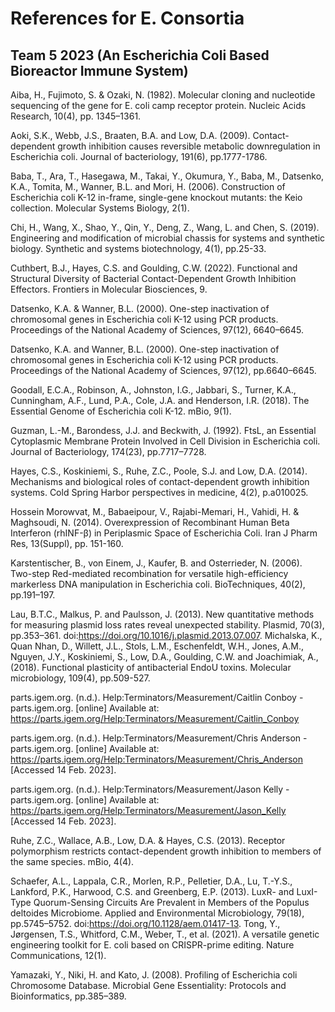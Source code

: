 # References for E. Consortia
## Team 5 2023 (An Escherichia Coli Based Bioreactor Immune System)

Aiba, H., Fujimoto, S. & Ozaki, N. (1982). Molecular cloning and nucleotide sequencing of the gene for E. coli camp receptor protein. Nucleic Acids Research, 10(4), pp. 1345–1361.

Aoki, S.K., Webb, J.S., Braaten, B.A. and Low, D.A. (2009). Contact-dependent growth inhibition causes reversible metabolic downregulation in Escherichia coli. Journal of bacteriology, 191(6), pp.1777-1786.

Baba, T., Ara, T., Hasegawa, M., Takai, Y., Okumura, Y., Baba, M., Datsenko, K.A., Tomita, M., Wanner, B.L. and Mori, H. (2006). Construction of Escherichia coli K-12 in-frame, single-gene knockout mutants: the Keio collection. Molecular Systems Biology, 2(1).

Chi, H., Wang, X., Shao, Y., Qin, Y., Deng, Z., Wang, L. and Chen, S. (2019). Engineering and modification of microbial chassis for systems and synthetic biology. Synthetic and systems biotechnology, 4(1), pp.25-33.

Cuthbert, B.J., Hayes, C.S. and Goulding, C.W. (2022). Functional and Structural Diversity of Bacterial Contact-Dependent Growth Inhibition Effectors. Frontiers in Molecular Biosciences, 9.

Datsenko, K.A. & Wanner, B.L. (2000). One-step inactivation of chromosomal genes in Escherichia coli K-12 using PCR products. Proceedings of the National Academy of Sciences, 97(12), 6640–6645.

Datsenko, K.A. and Wanner, B.L. (2000). One-step inactivation of chromosomal genes in Escherichia coli K-12 using PCR products. Proceedings of the National Academy of Sciences, 97(12), pp.6640–6645.

Goodall, E.C.A., Robinson, A., Johnston, I.G., Jabbari, S., Turner, K.A., Cunningham, A.F., Lund, P.A., Cole, J.A. and Henderson, I.R. (2018). The Essential Genome of Escherichia coli K-12. mBio, 9(1).

Guzman, L.-M., Barondess, J.J. and Beckwith, J. (1992). FtsL, an Essential Cytoplasmic Membrane Protein Involved in Cell Division in Escherichia coli. Journal of Bacteriology, 174(23), pp.7717–7728.

Hayes, C.S., Koskiniemi, S., Ruhe, Z.C., Poole, S.J. and Low, D.A. (2014). Mechanisms and biological roles of contact-dependent growth inhibition systems. Cold Spring Harbor perspectives in medicine, 4(2), p.a010025.

Hossein Morowvat, M., Babaeipour, V., Rajabi-Memari, H., Vahidi, H. & Maghsoudi, N. (2014). Overexpression of Recombinant Human Beta Interferon (rhINF-β) in Periplasmic Space of Escherichia Coli. Iran J Pharm Res, 13(Suppl), pp. 151-160.

Karstentischer, B., von Einem, J., Kaufer, B. and Osterrieder, N. (2006). Two-step Red-mediated recombination for versatile high-efficiency markerless DNA manipulation in Escherichia coli. BioTechniques, 40(2), pp.191–197.

Lau, B.T.C., Malkus, P. and Paulsson, J. (2013). New quantitative methods for measuring plasmid loss rates reveal unexpected stability. Plasmid, 70(3), pp.353–361. doi:https://doi.org/10.1016/j.plasmid.2013.07.007.
Michalska, K., Quan Nhan, D., Willett, J.L., Stols, L.M., Eschenfeldt, W.H., Jones, A.M., Nguyen, J.Y., Koskiniemi, S., Low, D.A., Goulding, C.W. and Joachimiak, A., (2018). Functional plasticity of antibacterial EndoU toxins. Molecular microbiology, 109(4), pp.509-527.

parts.igem.org. (n.d.). Help:Terminators/Measurement/Caitlin Conboy - parts.igem.org. [online] Available at: https://parts.igem.org/Help:Terminators/Measurement/Caitlin_Conboy 

parts.igem.org. (n.d.). Help:Terminators/Measurement/Chris Anderson - parts.igem.org. [online] Available at: https://parts.igem.org/Help:Terminators/Measurement/Chris_Anderson [Accessed 14 Feb. 2023].

parts.igem.org. (n.d.). Help:Terminators/Measurement/Jason Kelly - parts.igem.org. [online] Available at: https://parts.igem.org/Help:Terminators/Measurement/Jason_Kelly [Accessed 14 Feb. 2023].

Ruhe, Z.C., Wallace, A.B., Low, D.A. & Hayes, C.S. (2013). Receptor polymorphism restricts contact-dependent growth inhibition to members of the same species. mBio, 4(4).

Schaefer, A.L., Lappala, C.R., Morlen, R.P., Pelletier, D.A., Lu, T.-Y.S., Lankford, P.K., Harwood, C.S. and Greenberg, E.P. (2013). LuxR- and LuxI-Type Quorum-Sensing Circuits Are Prevalent in Members of the Populus deltoides Microbiome. Applied and Environmental Microbiology, 79(18), pp.5745–5752. doi:https://doi.org/10.1128/aem.01417-13.
Tong, Y., Jørgensen, T.S., Whitford, C.M., Weber, T., et al. (2021). A versatile genetic engineering toolkit for E. coli based on CRISPR-prime editing. Nature Communications, 12(1).

Yamazaki, Y., Niki, H. and Kato, J. (2008). Profiling of Escherichia coli Chromosome Database. Microbial Gene Essentiality: Protocols and Bioinformatics, pp.385–389.
